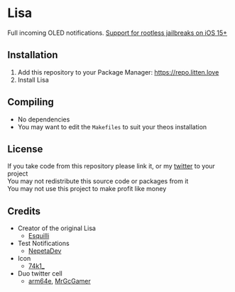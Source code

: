 # Lisa
Full incoming OLED notifications. [Support for rootless jailbreaks on iOS 15+](https://onejailbreak.com/blog/lisa-tweak/)

## Installation
1. Add this repository to your Package Manager: https://repo.litten.love
2. Install Lisa

## Compiling
  - No dependencies
  - You may want to edit the `Makefiles` to suit your theos installation

## License
If you take code from this repository please link it, or my [twitter](https://twitter.com/schneelittchen) to your project  
You may not redistribute this source code or packages from it  
You may not use this project to make profit like money

## Credits
  - Creator of the original Lisa
    - [Esquilli](https://twitter.com/Esquilli)
  - Test Notifications
    - [NepetaDev](https://twitter.com/NepetaDev)
  - Icon
    - [74k1_](https://twitter.com/74k1_)
  - Duo twitter cell
    - [arm64e](https://twitter.com/arm64e), [MrGcGamer](https://twitter.com/MrGcGamer)
